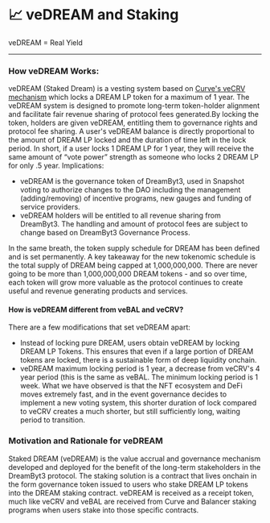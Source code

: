 # 📈 veDREAM and Staking

veDREAM = Real Yield

***

### How veDREAM Works:

veDREAM (Staked Dream) is a vesting system based on [Curve's veCRV mechanism](https://curve.readthedocs.io/dao-vecrv.html) which locks a  DREAM LP token for a maximum of 1 year. The veDREAM system is designed to promote long-term token-holder alignment and facilitate fair revenue sharing of protocol fees generated.By locking the token, holders are given veDREAM, entitling them to governance rights and protocol fee sharing. A user's veDREAM balance is directly proportional to the amount of DREAM LP locked and the duration of time left in the lock period. In short, if a user locks 1 DREAM LP for 1 year, they will receive the same amount of “vote power” strength as someone who locks 2 DREAM LP for only .5 year. Implications:

* veDREAM is the governance token of DreamByt3, used in Snapshot voting to authorize changes to the DAO including the management (adding/removing) of incentive programs, new gauges and funding of service providers.
* veDREAM holders will be entitled to all revenue sharing from DreamByt3. The handling and amount of protocol fees are subject to change based on DreamByt3 Governance Process.

In the same breath, the token supply schedule for DREAM has been defined and is set permanently. A key takeaway for the new tokenomic schedule is the total supply of DREAM being capped at 1,000,000,000. There are never going to be more than 1,000,000,000 DREAM tokens - and so over time, each token will grow more valuable as the protocol continues to create useful and revenue generating products and services.

#### How is veDREAM different from veBAL and veCRV? <a href="#how-is-xnfte-different-from-vebal-and-vecrv" id="how-is-xnfte-different-from-vebal-and-vecrv"></a>

There are a few modifications that set veDREAM apart:

* Instead of locking pure DREAM, users obtain veDREAM by locking DREAM LP Tokens. This ensures that even if a large portion of DREAM tokens are locked, there is a sustainable form of deep liquidity onchain.
* veDREAM maximum locking period is 1 year, a decrease from veCRV's 4 year period (this is the same as veBAL. The minimum locking period is 1 week. What we have observed is that the NFT ecosystem and DeFi moves extremely fast, and in the event governance decides to implement a new voting system, this shorter duration of lock compared to veCRV creates a much shorter, but still sufficiently long, waiting period to transition.

### Motivation and Rationale for veDREAM

Staked DREAM (veDREAM) is the value accrual and governance mechanism developed and deployed for the benefit of the long-term stakeholders in the DreamByt3 protocol. The staking solution is a contract that lives onchain in the form governance token issued to users who stake DREAM LP tokens into the DREAM staking contract. veDREAM is received as a receipt token, much like veCRV and veBAL are received from Curve and Balancer staking programs when users stake into those specific contracts.



